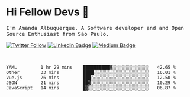 # Hi Fellow Devs :wave:
   
<p>
  <samp>
    I'm Amanda Albuquerque. A Software developer and and Open Source Enthusiast from São Paulo.
  </samp>

  
  [![Twitter Follow](https://img.shields.io/twitter/follow/alalbux?style=social)](https://www.twitter.com/alalbux)
  [![Linkedin Badge](https://img.shields.io/badge/-alalbux-blue?style=flat-square&logo=Linkedin&logoColor=white&link=https://www.linkedin.com/in/alalbux/)](https://www.linkedin.com/in/alalbux/)
  [![Medium Badge](https://img.shields.io/badge/-alalbux-black?style=flat-square&logo=Medium&logoColor=white&link=https://medium.com/@alalbux)](https://medium.com/@alalbux)
</p>

  <br/>
  

<!--START_SECTION:waka-->
```text
YAML         1 hr 29 mins    ██████████▓░░░░░░░░░░░░░░   42.65 % 
Other        33 mins         ████░░░░░░░░░░░░░░░░░░░░░   16.01 % 
Vue.js       26 mins         ███░░░░░░░░░░░░░░░░░░░░░░   12.50 % 
JSON         21 mins         ██▓░░░░░░░░░░░░░░░░░░░░░░   10.29 % 
JavaScript   14 mins         █▓░░░░░░░░░░░░░░░░░░░░░░░   06.87 % 
```
<!--END_SECTION:waka-->


